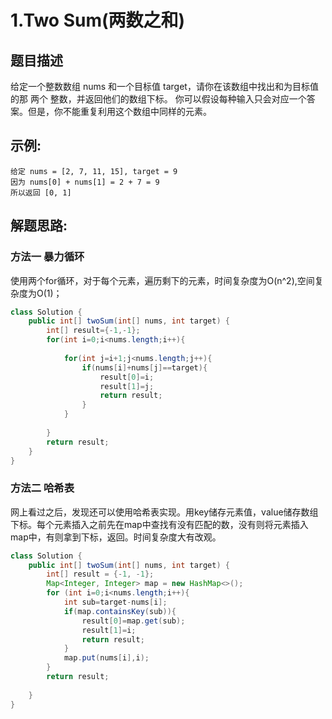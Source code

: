 1.Two Sum(两数之和)
=======
题目描述
-----
给定一个整数数组 nums 和一个目标值 target，请你在该数组中找出和为目标值的那 两个 整数，并返回他们的数组下标。
你可以假设每种输入只会对应一个答案。但是，你不能重复利用这个数组中同样的元素。

示例:    
---
    给定 nums = [2, 7, 11, 15], target = 9
    因为 nums[0] + nums[1] = 2 + 7 = 9
    所以返回 [0, 1]

  解题思路:
  ---

### 方法一 暴力循环
使用两个for循环，对于每个元素，遍历剩下的元素，时间复杂度为O(n^2),空间复杂度为O(1)；
```java
class Solution {
    public int[] twoSum(int[] nums, int target) {
        int[] result={-1,-1};
        for(int i=0;i<nums.length;i++){
            
            for(int j=i+1;j<nums.length;j++){
                if(nums[i]+nums[j]==target){
                    result[0]=i;
                    result[1]=j;
                    return result;
                }
            }
            
        }
        return result;
    }
}
```

### 方法二 哈希表
网上看过之后，发现还可以使用哈希表实现。用key储存元素值，value储存数组下标。每个元素插入之前先在map中查找有没有匹配的数，没有则将元素插入map中，有则拿到下标，返回。时间复杂度大有改观。
```java
class Solution {
    public int[] twoSum(int[] nums, int target) {
        int[] result = {-1, -1};
        Map<Integer, Integer> map = new HashMap<>();
        for (int i=0;i<nums.length;i++){
            int sub=target-nums[i];
            if(map.containsKey(sub)){
                result[0]=map.get(sub);
                result[1]=i;
                return result;
            }
            map.put(nums[i],i);
        }
        return result;
    
    }
}
```
